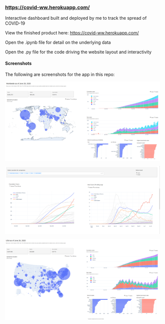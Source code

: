 ### https://covid-ww.herokuapp.com/

Interactive dashboard built and deployed by me to track the spread of COVID-19

View the finished product here: https://covid-ww.herokuapp.com/

Open the .ipynb file for detail on the underlying data 

Open the .py file for the code driving the website layout and interactivity

#### Screenshots
The following are screenshots for the app in this repo:

![Dash1](screenshots/Dash1.png)

![Dash2](screenshots/Dash2.png)

![Dash3](screenshots/Dash3.png)


